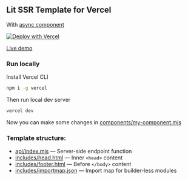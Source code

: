 ## Lit SSR Template for Vercel

With [async component](components/async-component.mjs)

[![Deploy with Vercel](https://vercel.com/button)](https://vercel.com/new/clone?repository-url=https%3A%2F%2Fgithub.com%2FPonomareVlad%2Flit-ssr-vercel%2Ftree%2Fasync&project-name=lit-ssr&repo-name=lit-ssr-vercel)

[Live demo](https://lit-ssr-async-template.vercel.app)

### Run locally

Install Vercel CLI

```bash
npm i -g vercel
```

Then run local dev server

```bash
vercel dev
```

Now you can make some changes in [components/my-component.mjs](components/my-component.mjs)

### Template structure:

- [api/index.mjs](api/index.mjs) — Server-side endpoint function
- [includes/head.html](includes/head.html) — Inner `<head>` content
- [includes/footer.html](includes/footer.html) — Before `</body>` content
- [includes/importmap.json](includes/importmap.json) — Import map for builder-less modules
